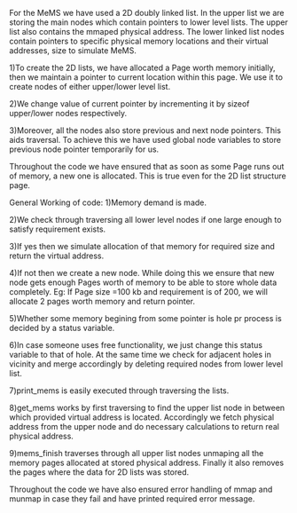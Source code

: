 For the MeMS we have used a 2D  doubly linked list.
    In the upper list we are storing the main nodes which contain pointers to lower level lists.
The upper list also contains the mmaped physical address.
    The lower linked list nodes contain pointers to specific physical memory locations and their virtual 
addresses, size to simulate MeMS.

1)To create the 2D lists, we have allocated a Page worth memory initially, then we maintain a pointer
    to current location within this page. We use it to create nodes of either upper/lower level list.
    
2)We change value of current pointer by incrementing it by sizeof upper/lower nodes respectively.

3)Moreover, all the nodes also store previous and next node pointers. This aids traversal.
    To achieve this we have used global node variables to store previous node pointer temporarily for us.

Throughout the code we have ensured that as soon as some Page runs out of memory, a new one is allocated.
This is true even for the 2D list structure page.



General Working of code:
1)Memory demand is made.

2)We check through traversing all lower level nodes if one large enough to satisfy requirement exists.

3)If yes then we simulate allocation of that memory for required size and return the virtual address.

4)If not then we create a new node. While doing this we ensure that new node gets enough Pages worth of memory 
    to be able to store whole data completely. Eg: If Page size =100 kb and requirement is of 200, we will 
    allocate 2 pages worth memory and return pointer.
    
5)Whether some memory begining from some pointer is hole pr process is decided by a status variable.

6)In case someone uses free functionality, we just change this status variable to that of hole. At the same time
    we check for adjacent holes in vicinity and merge accordingly by deleting required nodes from lower level list.
    
7)print_mems is easily executed through traversing the lists.

8)get_mems works by first traversing to find the upper list node in between which provided virtual address is located.
    Accordingly we fetch physical address from the upper node and do necessary calculations to return real physical address.
    
9)mems_finish traverses through all upper list nodes unmaping all the memory pages allocated at stored physical address.
    Finally it also removes the pages where the data for 2D lists was stored.

Throughout the code we have also ensured error handling of mmap and munmap in case they fail and have printed required error message.

